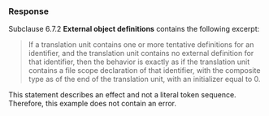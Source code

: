 ### Response

Subclause 6.7.2 **External object definitions** contains the following excerpt:

> If a translation unit contains one or more tentative definitions for an
> identifier, and the translation unit contains no external definition for that
> identifier, then the behavior is exactly as if the translation unit contains a
> file scope declaration of that identifier, with the composite type as of the end
> of the translation unit, with an initializer equal to 0\.

This statement describes an effect and not a literal token sequence. Therefore,
this example does not contain an error.
